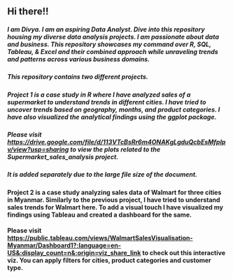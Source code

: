 ## Hi there!!


##### I am Divya. I am an aspiring Data Analyst. Dive into this repository housing my diverse data analysis projects. I am passionate about data and business. This repository showcases my command over R, SQL, Tableau, & Excel and their combined approach while unraveling trends and patterns across various business domains.

##### This repository contains two different projects.
##### Project 1 is a case study in R where I have analyzed sales of a supermarket to understand trends in different cities. I have tried to uncover trends based on geography, months, and product categories. I have also visualized the analytical findings using the ggplot package.
##### Please visit https://drive.google.com/file/d/113VTcBsRr6m4ONAKgLgduQcbEsMfplpv/view?usp=sharing to view the plots related to the Supermarket_sales_analysis project.
##### It is added separately due to the large file size of the document. 



#### Project 2 is a case study analyzing sales data of Walmart for three cities in Myanmar. Similarly to the previous project, I have tried to understand sales trends for Walmart here. To add a visual touch I have visualized my findings using Tableau and created a dashboard for the same.
#### Please visit https://public.tableau.com/views/WalmartSalesVisualisation-Myanmar/Dashboard1?:language=en-US&:display_count=n&:origin=viz_share_link to check out this interactive viz. You can apply filters for cities, product categories and customer type. 





